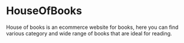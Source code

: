 # HouseOfBooks
House of books is an ecommerce website for books, here you can find various category and wide range of books that are ideal for reading.

